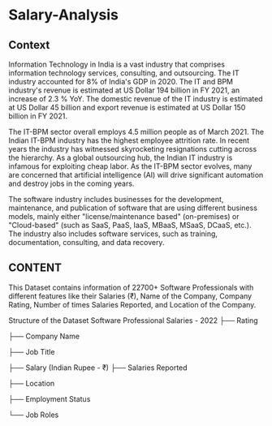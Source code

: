 # Salary-Analysis

## Context

Information Technology in India is a vast industry that comprises information technology services, consulting, and outsourcing. The IT industry accounted for 8% of India's GDP in 2020. The IT and BPM industry's revenue is estimated at US Dollar 194 billion in FY 2021, an increase of 2.3 % YoY. The domestic revenue of the IT industry is estimated at US Dollar 45 billion and export revenue is estimated at US Dollar 150 billion in FY 2021.

The IT-BPM sector overall employs 4.5 million people as of March 2021. The Indian IT-BPM industry has the highest employee attrition rate. In recent years the industry has witnessed skyrocketing resignations cutting across the hierarchy. As a global outsourcing hub, the Indian IT industry is infamous for exploiting cheap labor. As the IT-BPM sector evolves, many are concerned that artificial intelligence (AI) will drive significant automation and destroy jobs in the coming years.

The software industry includes businesses for the development, maintenance, and publication of software that are using different business models, mainly either "license/maintenance based" (on-premises) or "Cloud-based" (such as SaaS, PaaS, IaaS, MBaaS, MSaaS, DCaaS, etc.). The industry also includes software services, such as training, documentation, consulting, and data recovery.

## CONTENT

This Dataset contains information of 22700+ Software Professionals with different features like their Salaries (₹), Name of the Company, Company Rating, Number of times Salaries Reported, and Location of the Company.

Structure of the Dataset Software Professional Salaries - 2022 ├── Rating

├── Company Name

├── Job Title

├── Salary (Indian Rupee - ₹) ├── Salaries Reported

├── Location

├── Employment Status

└── Job Roles
